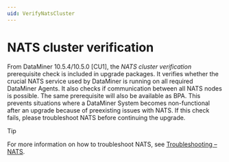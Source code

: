 ```yaml
---
uid: VerifyNatsCluster
---
```


# NATS cluster verification

From DataMiner 10.5.4/10.5.0 [CU1], the *NATS cluster verification* prerequisite check is included in upgrade packages. It verifies whether the crucial NATS service used by DataMiner is running on all required DataMiner Agents. 
It also checks if communication between all NATS nodes is possible.
The same prerequisite will also be available as BPA.
This prevents situations where a DataMiner System becomes non-functional after an upgrade because of preexisting issues with NATS. If this check fails, please troubleshoot NATS before continuing the upgrade.

> [!TIP]
> For more information on how to troubleshoot NATS, see [Troubleshooting – NATS](xref:Investigating_NATS_Issues).